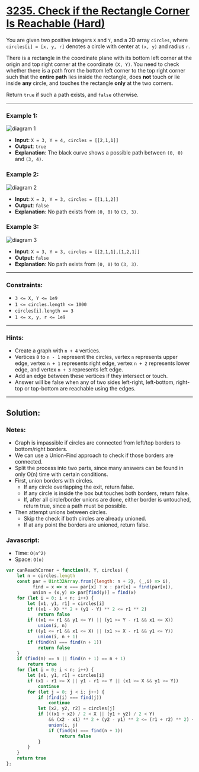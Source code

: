 # [3235. Check if the Rectangle Corner Is Reachable (Hard)](https://leetcode.com/problems/check-if-the-rectangle-corner-is-reachable/)

You are given two positive integers `X` and `Y`, and a 2D array `circles`, where `circles[i] = [x, y, r]` denotes a circle with center at `(x, y)` and radius `r`.

There is a rectangle in the coordinate plane with its bottom left corner at the origin and top right corner at the coordinate `(X, Y)`. You need to check whether there is a path from the bottom left corner to the top right corner such that the **entire path** lies inside the rectangle, does **not** touch or lie inside **any** circle, and touches the rectangle **only** at the two corners.

Return `true` if such a path exists, and `false` otherwise.

----
### Example 1:
![diagram 1](https://assets.leetcode.com/uploads/2024/05/18/example2circle1.png)
 - **Input**: `X = 3, Y = 4, circles = [[2,1,1]]`
 - **Output**: `true`
 - **Explanation**: The black curve shows a possible path between `(0, 0)` and `(3, 4)`.

### Example 2:
![diagram 2](https://assets.leetcode.com/uploads/2024/05/18/example1circle.png)
 - **Input**: `X = 3, Y = 3, circles = [[1,1,2]]`
 - **Output**: `false`
 - **Explanation**: No path exists from `(0, 0)` to `(3, 3)`.

### Example 3:
![diagram 3](https://assets.leetcode.com/uploads/2024/05/18/example0circle.png)
 - **Input**: `X = 3, Y = 3, circles = [[2,1,1],[1,2,1]]`
 - **Output**: `false`
 - **Explanation**: No path exists from `(0, 0)` to `(3, 3)`.

---
### Constraints:
 - `3 <= X, Y <= 1e9`
 - `1 <= circles.length <= 1000`
 - `circles[i].length == 3`
 - `1 <= x, y, r <= 1e9`

---
### Hints:
 - Create a graph with `n + 4` vertices.
 - Vertices `0` to `n - 1` represent the circles, vertex `n` represents upper edge, vertex `n + 1` represents right edge, vertex `n + 2` represents lower edge, and vertex `n + 3` represents left edge.
 - Add an edge between these vertices if they intersect or touch.
 - Answer will be false when any of two sides left-right, left-bottom, right-top or top-bottom are reachable using the edges.

---
## Solution:
### Notes:
 - Graph is impassible if circles are connected from left/top borders to bottom/right borders.
 - We can use a Union-Find approach to check if those borders are connected.
 - Split the process into two parts, since many answers can be found in only O(n) time with certain conditions.
 - First, union borders with circles.
   - If any circle overlapping the exit, return false.
   - If any circle is inside the box but touches both borders, return false.
   - If, after all circle/border unions are done, either border is untouched, return true, since a path must be possible.
 - Then attempt unions between circles.
   - Skip the check if both circles are already unioned.
   - If at any point the borders are unioned, return false.

### Javascript:
 - Time: `O(n^2)`
 - Space: `O(n)`

```js
var canReachCorner = function(X, Y, circles) {
    let n = circles.length
    const par = Uint32Array.from({length: n + 2}, (_,i) => i),          // Union-Find
          find = x => x === par[x] ? x : par[x] = find(par[x]),         //   w/ path compression
          union = (x,y) => par[find(y)] = find(x)
    for (let i = 0; i < n; i++) {
        let [x1, y1, r1] = circles[i]
        if ((x1 - X) ** 2 + (y1 - Y) ** 2 <= r1 ** 2)                   // Early exit 1
            return false
        if ((x1 <= r1 && y1 <= Y) || (y1 >= Y - r1 && x1 <= X))         // Check if each circle
            union(i, n)                                                 //   touches left/top
        if ((y1 <= r1 && x1 <= X) || (x1 >= X - r1 && y1 <= Y))         //   or bottom/right
            union(i, n + 1)                                             //   borders
        if (find(n) === find(n + 1))                                    // Early exit 2
            return false
    }
    if (find(n) == n || find(n + 1) == n + 1)                           // Early exit 3
        return true
    for (let i = 0; i < n; i++) {
        let [x1, y1, r1] = circles[i]
        if (x1 - r1 >= X || y1 - r1 >= Y || (x1 >= X && y1 >= Y))       // Circle 1 out of range
            continue
        for (let j = 0; j < i; j++) {
            if (find(i) === find(j))                                    // Circles already unioned
                continue
            let [x2, y2, r2] = circles[j]
            if (((x1 + x2) / 2 < X || (y1 + y2) / 2 < Y)                // Circles intersect
                && (x2 - x1) ** 2 + (y2 - y1) ** 2 <= (r1 + r2) ** 2) { //   in usable range
                union(i, j)
                if (find(n) === find(n + 1))                            // Early exit 4
                    return false
            }
        }
    }
    return true
};
```
